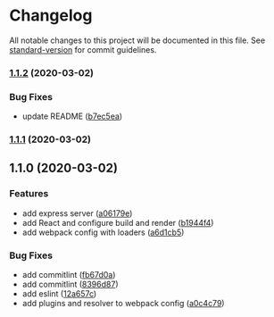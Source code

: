 # Changelog

All notable changes to this project will be documented in this file. See [standard-version](https://github.com/conventional-changelog/standard-version) for commit guidelines.

### [1.1.2](https://github.com/wingedearth/prequalifier/compare/v1.1.1...v1.1.2) (2020-03-02)


### Bug Fixes

* update README ([b7ec5ea](https://github.com/wingedearth/prequalifier/commit/b7ec5ea33262cda7d419e2bfbaa876cb43e6601a))

### [1.1.1](https://github.com/wingedearth/prequalifier/compare/v1.1.0...v1.1.1) (2020-03-02)

## 1.1.0 (2020-03-02)


### Features

* add express server ([a06179e](https://github.com/wingedearth/prequalifier/commit/a06179edd8d6e8dec2958558574b507973933fa3))
* add React and configure build and render ([b1944f4](https://github.com/wingedearth/prequalifier/commit/b1944f45ef3e1e47ee21ec7de1b8055f261ce83a))
* add webpack config with loaders ([a6d1cb5](https://github.com/wingedearth/prequalifier/commit/a6d1cb5844141811d35b934d0f3cd2e0bf178c53))


### Bug Fixes

* add commitlint ([fb67d0a](https://github.com/wingedearth/prequalifier/commit/fb67d0a355d82f744460aa3c7d78049736de7134))
* add commitlint ([8396d87](https://github.com/wingedearth/prequalifier/commit/8396d87527296b4c43a9469936e8ac2b87887934))
* add eslint ([12a657c](https://github.com/wingedearth/prequalifier/commit/12a657c3c17b9cce6be5f906d847ec270d0eaf0c))
* add plugins and resolver to webpack config ([a0c4c79](https://github.com/wingedearth/prequalifier/commit/a0c4c79602fdac417424276024e618d5198a8918))

